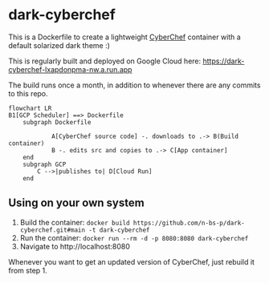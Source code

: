 # dark-cyberchef
This is a Dockerfile to create a lightweight [CyberChef](https://github.com/gchq/CyberChef/) container with a default solarized dark theme :)

This is regularly built and deployed on Google Cloud here: https://dark-cyberchef-lxapdonpma-nw.a.run.app

The build runs once a month, in addition to whenever there are any commits to this repo.

```mermaid
flowchart LR
B1[GCP Scheduler] ==> Dockerfile
    subgraph Dockerfile

            A[CyberChef source code] -. downloads to .-> B(Build container)
            B -. edits src and copies to .-> C[App container]
    end
    subgraph GCP
        C -->|publishes to| D[Cloud Run]
    end
```
## Using on your own system
1. Build the container: `docker build https://github.com/n-bs-p/dark-cyberchef.git#main -t dark-cyberchef`
2. Run the container: `docker run --rm -d -p 8080:8080 dark-cyberchef`
3. Navigate to http://localhost:8080

Whenever you want to get an updated version of CyberChef, just rebuild it from step 1.
